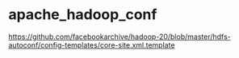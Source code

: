 # apache_hadoop_conf
https://github.com/facebookarchive/hadoop-20/blob/master/hdfs-autoconf/config-templates/core-site.xml.template
